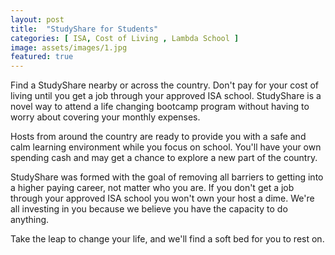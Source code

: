 ```yaml
---
layout: post
title:  "StudyShare for Students"
categories: [ ISA, Cost of Living , Lambda School ]
image: assets/images/1.jpg
featured: true
---
```

Find a StudyShare nearby or across the country. Don't pay for your cost of living until you get a job through your approved ISA school. StudyShare is a novel way to attend a life changing bootcamp program without having to worry about covering your monthly expenses.

Hosts from around the country are ready to provide you with a safe and calm learning environment while you focus on school. You'll have your own spending cash and may get a chance to explore a new part of the country.

StudyShare was formed with the goal of removing all barriers to getting into a higher paying career, not matter who you are. If you don't get a job through your approved ISA school you won't own your host a dime. We're all investing in you because we believe you have the capacity to do anything.

Take the leap to change your life, and we'll find a soft bed for you to rest on. 
